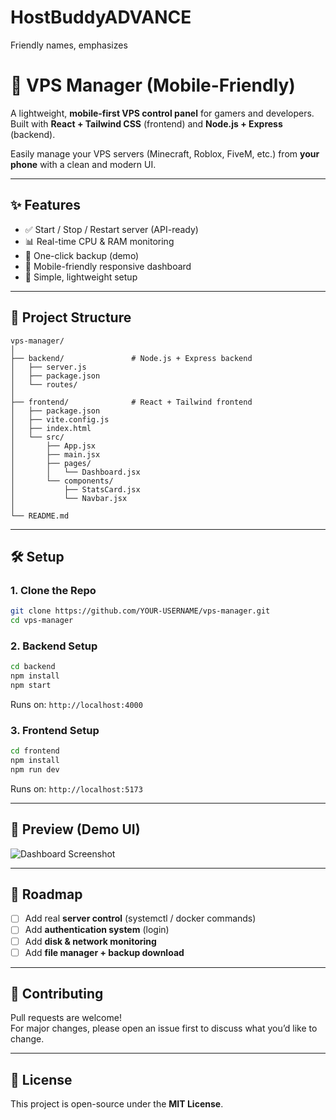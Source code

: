 # HostBuddyADVANCE
Friendly names, emphasizes 

# 🚀 VPS Manager (Mobile-Friendly)

A lightweight, **mobile-first VPS control panel** for gamers and developers.  
Built with **React + Tailwind CSS** (frontend) and **Node.js + Express** (backend).  

Easily manage your VPS servers (Minecraft, Roblox, FiveM, etc.) from **your phone** with a clean and modern UI.

---

## ✨ Features
- ✅ Start / Stop / Restart server (API-ready)
- 📊 Real-time CPU & RAM monitoring
- 💾 One-click backup (demo)
- 📱 Mobile-friendly responsive dashboard
- 🔐 Simple, lightweight setup

---

## 📂 Project Structure
```
vps-manager/
│
├── backend/               # Node.js + Express backend
│   ├── server.js
│   ├── package.json
│   └── routes/
│
├── frontend/              # React + Tailwind frontend
│   ├── package.json
│   ├── vite.config.js
│   ├── index.html
│   └── src/
│       ├── App.jsx
│       ├── main.jsx
│       ├── pages/
│       │   └── Dashboard.jsx
│       └── components/
│           ├── StatsCard.jsx
│           └── Navbar.jsx
│
└── README.md
```

---

## 🛠️ Setup

### 1. Clone the Repo
```bash
git clone https://github.com/YOUR-USERNAME/vps-manager.git
cd vps-manager
```

### 2. Backend Setup
```bash
cd backend
npm install
npm start
```
Runs on: `http://localhost:4000`

### 3. Frontend Setup
```bash
cd frontend
npm install
npm run dev
```
Runs on: `http://localhost:5173`

---

## 📸 Preview (Demo UI)

![Dashboard Screenshot](https://dummyimage.com/800x400/111827/ffffff&text=VPS+Manager+Dashboard)

---

## 🚧 Roadmap
- [ ] Add real **server control** (systemctl / docker commands)
- [ ] Add **authentication system** (login)
- [ ] Add **disk & network monitoring**
- [ ] Add **file manager + backup download**

---

## 🤝 Contributing
Pull requests are welcome!  
For major changes, please open an issue first to discuss what you’d like to change.

---

## 📜 License
This project is open-source under the **MIT License**.
